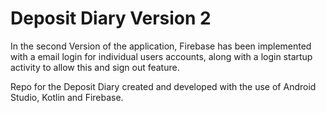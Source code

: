 # Deposit Diary Version 2

In the second Version of the application, Firebase has been implemented
with a email login for individual users accounts, along with a login 
startup activity to allow this and sign out feature.

Repo for the Deposit Diary created and developed with 
the use of Android Studio, Kotlin and Firebase. 
